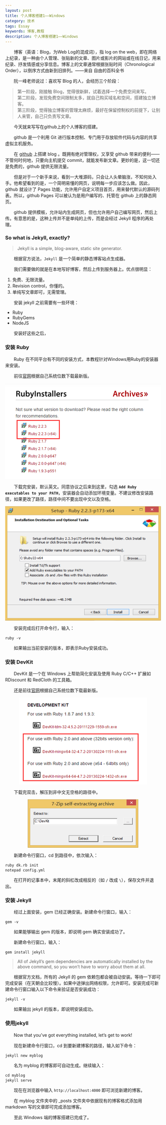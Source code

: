 ```yaml
---
layout: post  
title: 个人博客搭建1——Windows  
category: 技术  
tags: Essay  
keywords: 博客,教程  
description: 个人博客搭建1——Windows  
---
```


　　博客（英语：Blog，为Web Log的混成词），指 log on the web，即在网络上纪录，是一种由个人管理、张贴新的文章、图片或影片的网站或在线日记，用来纪录、抒发情感或分享信息。博客上的文章通常根据张贴时间（Chronological Order），以倒序方式由新到旧排列。——来自 自由的百科全书  

　　阮一峰老师说过：喜欢写 Blog 的人，会经历三个阶段：  

> 第一阶段，刚接触 Blog，觉得很新鲜，试着选择一个免费空间来写。  
> 第二阶段，发现免费空间限制太多，就自己购买域名和空间，搭建独立博客。  
> 第三阶段，觉得独立博客的管理太麻烦，最好在保留控制权的前提下，让别人来管，自己只负责写文章。  

　　今天就来写写在github上的个人博客的搭建。  

　　github 是一个利用 Git 进行版本控制、专门用于存放软件代码与内容的共享虚拟主机服务。  

　　在 [github](https://github.com/) 上搭建 blog 。既拥有绝对管理权，又享受 github 带来的便利——不管何时何地，只要向主机提交 commit，就能发布新文章。更妙的是，这一切还是免费的，github 提供无限流量。  

　　但是对于一个新手来说，看到一大堆源码，只会让人头晕脑涨，不知何处入手。他希望看到的是，一个简明易懂的网页，说明每一步应该怎么做。因此，github 就设计了 Pages 功能，允许用户自定义项目首页，用来替代默认的源码列表。所以，github Pages 可以被认为是用户编写的、托管在 github 上的静态网页。  

　　github 提供模板，允许站内生成网页，但也允许用户自己编写网页，然后上传。有意思的是，这种上传并不是单纯的上传，而是会经过 Jekyll 程序的再处理。  

### So what is Jekyll, exactly? ###

> Jekyll is a simple, blog-aware, static site generator.  

　　根据官方说法，`Jekyll` 是一个简单的静态博客站点生成器。  

　　我们需要做的就是在本地写好博客，然后上传到服务器上。优点很明显：  

1. 免费、无限流量。  
2. Revision control，你懂的。  
3. 单纯写文章即可，无需管理。  

　　安装 jekyll 之前需要有一些环境：  

* Ruby  
* RubyGems  
* NodeJS

　　安装好这些之后，


### 安装 Ruby ###

　　Ruby 在不同平台有不同的安装方式，本教程针对Windows用Ruby的安装器来安装。  

　　前往[官网](http://rubyinstaller.org/downloads/)根据自己系统位数下载最新版。  

<center>
    <p><img src="/../../../assets/images/Technology/Blog/0.png" align="center"></p>
</center>

　　下载完安装，默认英文。同意协议之后来到这里，勾选 **`Add Ruby executables to your PATH`**，安装器会自动添加环境变量。不建议修改安装路径，如果更改了路径，路径中间不要出现中文以及空格。  

<center>
    <p><img src="/../../../assets/images/Technology/Blog/1.png" align="center"></p>
</center>

　　安装完成后打开命令行，输入：  

    ruby -v  

　　如果输出当前安装的版本，即表示Ruby安装成功。  

### 安装 DevKit ###

　　DevKit 是一个在 Windows 上帮助简化安装及使用 Ruby C/C++ 扩展如 RDiscount 和 RedCloth 的工具箱。  

　　还是前往[官网](http://rubyinstaller.org/downloads/)根据自己系统位数下载最新版。  

<center>
    <p><img src="/../../../assets/images/Technology/Blog/2.png" align="center"></p>
</center>

　　下载完双击，解压到非中文无空格的路径中。  

<center>
    <p><img src="/../../../assets/images/Technology/Blog/3.png" align="center"></p>
</center>

　　新建命令行窗口，cd 到路径中，依次输入：  

	ruby dk.rb init  
	notepad config.yml  

　　在打开的记事本中，末尾的斜杠改成相反的（如 `/` 改成 `\`），保存文件并退出。  

### 安装 Jekyll ###

　　经过上面安装，gem 已经正确安装。新建命令行窗口，输入：  

	gem -v  

　　如果能够输出 gem 的版本，即说明 gem 确实安装成功了。  

　　新建命令行窗口，输入：  

	gem install jekyll  

> All of Jekyll’s gem dependencies are automatically installed by the above command, so you won’t have to worry about them at all.  

　　根据官方文档，所有的 Jekyll 的 gem 依赖包都会被自动安装。等待一下即可完成安装（在天朝会比较慢）。如果中途弹出网络权限，允许即可。安装完成可新建命令行窗口输入以下命令来验证是否安装成功：  

	jekyll -v  

　　如果输出 jekyll 的版本，即说明安装成功。  

### 使用jekyll ###

　　Now that you’ve got everything installed, let’s get to work!  

　　现在新建命令行窗口，cd 到要新建博客的路径，输入如下命令：  

	jekyll new myblog  

　　名为 myblog 的博客即可自动生成。继续输入：  

	cd myblog
	jekyll serve

　　现在在浏览器中输入 `http://localhost:4000` 即可浏览新建的博客。  

　　在 myblog 文件夹中的 _posts 文件夹中依据现有的博客格式添加用 markdown 写的文章即可完成添加博客。  

　　至此 Windows 端的博客搭建已完成了。  